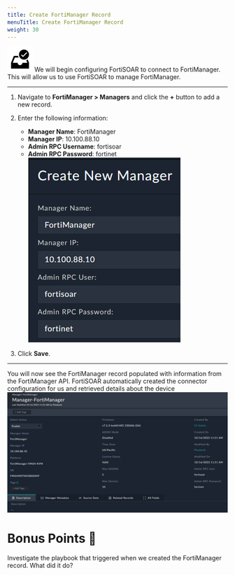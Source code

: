 ```yaml
---
title: Create FortiManager Record
menuTitle: Create FortiManager Record
weight: 30
---
```


![search_icon](check_box.svg)
We will begin configuring FortiSOAR to connect to FortiManager. This will allow us to use FortiSOAR to manage FortiManager.

---

1. Navigate to **FortiManager > Managers** and click the **+** button to add a new record.
2. Enter the following information:
    - **Manager Name**: FortiManager
    - **Manager IP**: 10.100.88.10
    - **Admin RPC Username**: fortisoar
    - **Admin RPC Password**: fortinet
![Create FortiManager Record](create_manager_screen.png)

3. Click **Save**.

---
You will now see the FortiManager record populated with information from the FortiManager API. FortiSOAR automatically created the connector configuration for us and retrieved details about the device
![FortiManager Record](manager_record.png)

# Bonus Points :money_with_wings:
Investigate the playbook that triggered when we created the FortiManager record. What did it do?